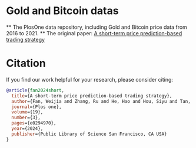
# Gold and Bitcoin datas
** The PlosOne data repository, including Gold and Bitcoin price data from 2016 to 2021. ** 
The original paper: [A short-term price prediction-based trading strategy](https://journals.plos.org/plosone/article?id=10.1371/journal.pone.0294970)

# Citation
If you find our work helpful for your research, please consider citing:
```bibtex
@article{fan2024short,
  title={A short-term price prediction-based trading strategy},
  author={Fan, Weijia and Zhang, Ru and He, Hao and Hou, Siyu and Tan, Yongbo},
  journal={Plos one},
  volume={19},
  number={3},
  pages={e0294970},
  year={2024},
  publisher={Public Library of Science San Francisco, CA USA}
}
```
